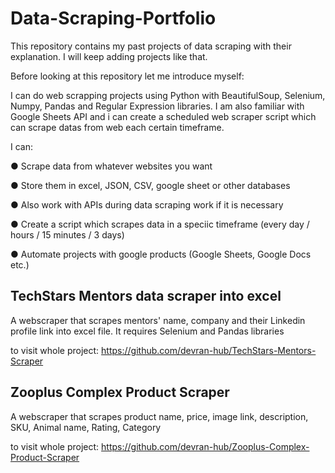 # Data-Scraping-Portfolio
This repository contains my past projects of data scraping with their explanation.
I will keep adding projects like that.

Before looking at this repository let me introduce myself:

I can do web scrapping projects using Python with BeautifulSoup, Selenium, Numpy, Pandas and Regular Expression libraries. I am also familiar with Google Sheets API and i can create a scheduled web scraper script which can scrape datas from web each certain timeframe.

I can:

● Scrape data from whatever websites you want

● Store them in excel, JSON, CSV, google sheet or other databases

● Also work with APIs during data scraping work if it is necessary

● Create a script which scrapes data in a speciic timeframe (every day / hours / 15 minutes / 3 days)

● Automate projects with google products (Google Sheets, Google Docs etc.)

## TechStars Mentors data scraper into excel

 A webscraper that scrapes mentors' name, company and their Linkedin profile link into excel file.
 It requires Selenium and Pandas libraries

to visit whole project:
https://github.com/devran-hub/TechStars-Mentors-Scraper

## Zooplus Complex Product Scraper
A webscraper that scrapes product name, price, image link, description, SKU, Animal name, Rating, Category

to visit whole project:
https://github.com/devran-hub/Zooplus-Complex-Product-Scraper
